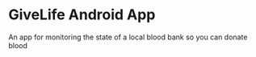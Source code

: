 # GiveLife Android App

An app for monitoring the state of a local blood bank so you can donate blood
